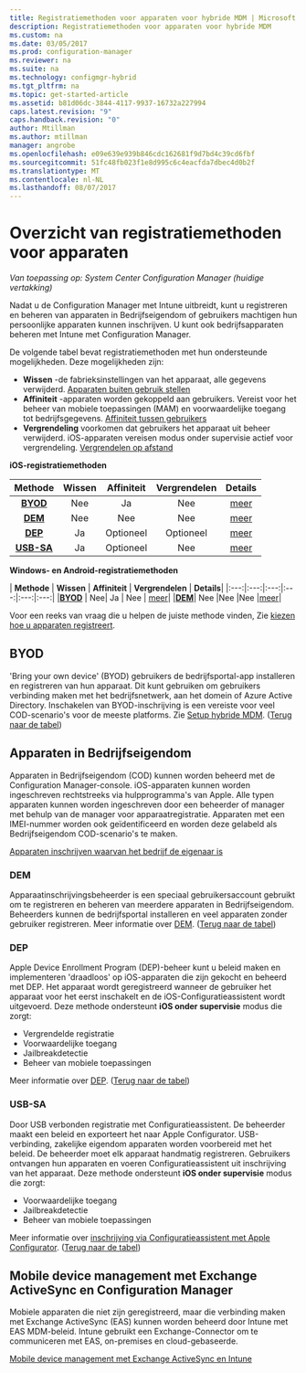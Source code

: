 ```yaml
---
title: Registratiemethoden voor apparaten voor hybride MDM | Microsoft Docs
description: Registratiemethoden voor apparaten voor hybride MDM
ms.custom: na
ms.date: 03/05/2017
ms.prod: configuration-manager
ms.reviewer: na
ms.suite: na
ms.technology: configmgr-hybrid
ms.tgt_pltfrm: na
ms.topic: get-started-article
ms.assetid: b81d06dc-3844-4117-9937-16732a227994
caps.latest.revision: "9"
caps.handback.revision: "0"
author: Mtillman
ms.author: mtillman
manager: angrobe
ms.openlocfilehash: e09e639e939b846cdc162681f9d7bd4c39cd6fbf
ms.sourcegitcommit: 51fc48fb023f1e8d995c6c4eacfda7dbec4d0b2f
ms.translationtype: MT
ms.contentlocale: nl-NL
ms.lasthandoff: 08/07/2017
---
```

# <a name="overview-of-device-enrollment-methods"></a>Overzicht van registratiemethoden voor apparaten

*Van toepassing op: System Center Configuration Manager (huidige vertakking)*

Nadat u de Configuration Manager met Intune uitbreidt, kunt u registreren en beheren van apparaten in Bedrijfseigendom of gebruikers machtigen hun persoonlijke apparaten kunnen inschrijven. U kunt ook bedrijfsapparaten beheren met Intune met Configuration Manager.

De volgende tabel bevat registratiemethoden met hun ondersteunde mogelijkheden. Deze mogelijkheden zijn:
- **Wissen** -de fabrieksinstellingen van het apparaat, alle gegevens verwijderd. [Apparaten buiten gebruik stellen](../deploy-use/wipe-lock-reset-devices.md)
- **Affiniteit** -apparaten worden gekoppeld aan gebruikers. Vereist voor het beheer van mobiele toepassingen (MAM) en voorwaardelijke toegang tot bedrijfsgegevens. [Affiniteit tussen gebruikers](../deploy-use/user-affinity-for-hybrid-managed-devices.md)
- **Vergrendeling** voorkomen dat gebruikers het apparaat uit beheer verwijderd. iOS-apparaten vereisen modus onder supervisie actief voor vergrendeling. [Vergrendelen op afstand](../deploy-use/wipe-lock-reset-devices.md#remote-lock)

**iOS-registratiemethoden**

| **Methode** |  **Wissen** |  **Affiniteit**    |   **Vergrendelen** | **Details** |
|:---:|:---:|:---:|:---:|:---:|
|**[BYOD](#byod)** | Nee|    Ja |   Nee | [meer](../deploy-use/enable-platform-enrollment.md)|
|**[DEM](#dem)**|   Nee |Nee |Nee  | [meer](../deploy-use/enroll-devices-with-device-enrollment-manager.md)|
|**[DEP](#dep)**|   Ja |   Optioneel |  Optioneel|[meer](../deploy-use/ios-device-enrollment-program-for-hybrid.md)|
|**[USB-SA](#usb-sa)**| Ja |   Optioneel |  Nee| [meer](../deploy-use/ios-hybrid-enrollment-using-apple-configurator.md)|

**Windows- en Android-registratiemethoden**

| **Methode** |  **Wissen** |  **Affiniteit**    |   **Vergrendelen** | **Details**|
|:---:|:---:|:---:|:---:|:---:|:---:|
|**[BYOD](#byod)** | Nee|    Ja |   Nee | [meer](../deploy-use/enroll-hybrid-windows.md)|
|**[DEM](#dem)**|   Nee |Nee |Nee  |[meer](../deploy-use/enroll-devices-with-device-enrollment-manager.md)|

Voor een reeks van vraag die u helpen de juiste methode vinden, Zie [kiezen hoe u apparaten registreert](/intune/get-started/choose-how-to-enroll-devices1).

## <a name="byod"></a>BYOD
'Bring your own device' (BYOD) gebruikers de bedrijfsportal-app installeren en registreren van hun apparaat. Dit kunt gebruiken om gebruikers verbinding maken met het bedrijfsnetwerk, aan het domein of Azure Active Directory. Inschakelen van BYOD-inschrijving is een vereiste voor veel COD-scenario's voor de meeste platforms. Zie [Setup hybride MDM](../deploy-use/setup-hybrid-mdm.md). ([Terug naar de tabel](#overview-of-device-enrollment-methods))

## <a name="corporate-owned-devices"></a>Apparaten in Bedrijfseigendom
Apparaten in Bedrijfseigendom (COD) kunnen worden beheerd met de Configuration Manager-console. iOS-apparaten kunnen worden ingeschreven rechtstreeks via hulpprogramma's van Apple. Alle typen apparaten kunnen worden ingeschreven door een beheerder of manager met behulp van de manager voor apparaatregistratie. Apparaten met een IMEI-nummer worden ook geïdentificeerd en worden deze gelabeld als Bedrijfseigendom COD-scenario's te maken.

[Apparaten inschrijven waarvan het bedrijf de eigenaar is](../deploy-use/enroll-company-owned-devices.md)

### <a name="dem"></a>DEM
Apparaatinschrijvingsbeheerder is een speciaal gebruikersaccount gebruikt om te registreren en beheren van meerdere apparaten in Bedrijfseigendom. Beheerders kunnen de bedrijfsportal installeren en veel apparaten zonder gebruiker registreren. Meer informatie over [DEM](../deploy-use/enroll-devices-with-device-enrollment-manager.md). ([Terug naar de tabel](#overview-of-device-enrollment-methods))

### <a name="dep"></a>DEP
Apple Device Enrollment Program (DEP)-beheer kunt u beleid maken en implementeren 'draadloos' op iOS-apparaten die zijn gekocht en beheerd met DEP. Het apparaat wordt geregistreerd wanneer de gebruiker het apparaat voor het eerst inschakelt en de iOS-Configuratieassistent wordt uitgevoerd. Deze methode ondersteunt **iOS onder supervisie** modus die zorgt:
  - Vergrendelde registratie
  - Voorwaardelijke toegang
  - Jailbreakdetectie
  - Beheer van mobiele toepassingen

Meer informatie over [DEP](../deploy-use/ios-device-enrollment-program-for-hybrid.md). ([Terug naar de tabel](#overview-of-device-enrollment-methods))

### <a name="usb-sa"></a>USB-SA
Door USB verbonden registratie met Configuratieassistent. De beheerder maakt een beleid en exporteert het naar Apple Configurator. USB-verbinding, zakelijke eigendom apparaten worden voorbereid met het beleid. De beheerder moet elk apparaat handmatig registreren. Gebruikers ontvangen hun apparaten en voeren Configuratieassistent uit inschrijving van het apparaat. Deze methode ondersteunt **iOS onder supervisie** modus die zorgt:
  - Voorwaardelijke toegang
  - Jailbreakdetectie
  - Beheer van mobiele toepassingen

Meer informatie over [inschrijving via Configuratieassistent met Apple Configurator](../deploy-use/ios-hybrid-enrollment-using-apple-configurator.md). ([Terug naar de tabel](#overview-of-device-enrollment-methods))

## <a name="mobile-device-management-with-exchange-activesync-and-configuration-manager"></a>Mobile device management met Exchange ActiveSync en Configuration Manager
Mobiele apparaten die niet zijn geregistreerd, maar die verbinding maken met Exchange ActiveSync (EAS) kunnen worden beheerd door Intune met EAS MDM-beleid. Intune gebruikt een Exchange-Connector om te communiceren met EAS, on-premises en cloud-gebaseerde.

[Mobile device management met Exchange ActiveSync en Intune](../deploy-use/manage-mobile-devices-with-exchange-activesync.md)
